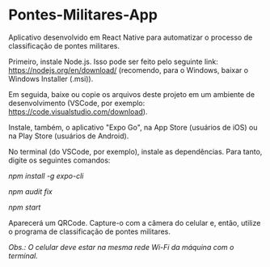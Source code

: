 # Pontes-Militares-App

Aplicativo desenvolvido em React Native para automatizar o processo de classificação de pontes militares.

Primeiro, instale Node.js. Isso pode ser feito pelo seguinte link: https://nodejs.org/en/download/ (recomendo, para o Windows, baixar o Windows Installer (.msi)).

Em seguida, baixe ou copie os arquivos deste projeto em um ambiente de desenvolvimento (VSCode, por exemplo: https://code.visualstudio.com/download).

Instale, também, o aplicativo "Expo Go", na App Store (usuários de iOS) ou na Play Store (usuários de Android).

No terminal (do VSCode, por exemplo), instale as dependências. Para tanto, digite os seguintes comandos:

*npm install -g expo-cli*

*npm audit fix*

*npm start*

Aparecerá um QRCode. Capture-o com a câmera do celular e, então, utilize o programa de classificação de pontes militares.

*Obs.: O celular deve estar na mesma rede Wi-Fi da máquina com o terminal.*
